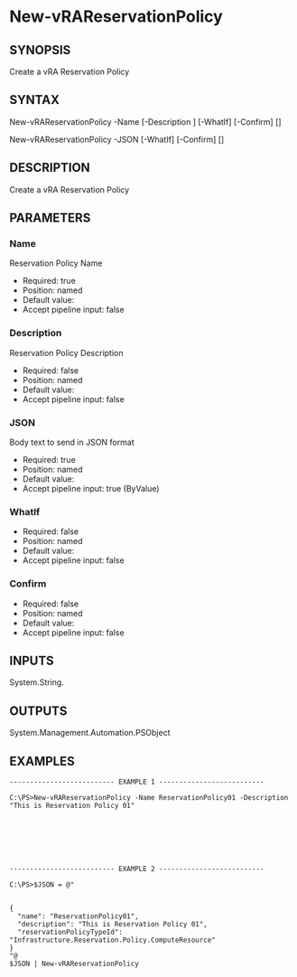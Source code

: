 # New-vRAReservationPolicy

## SYNOPSIS
    
Create a vRA Reservation Policy

## SYNTAX
 New-vRAReservationPolicy -Name <String> [-Description <String>] [-WhatIf] [-Confirm] [<CommonParameters>] New-vRAReservationPolicy -JSON <String> [-WhatIf] [-Confirm] [<CommonParameters>]    

## DESCRIPTION

Create a vRA Reservation Policy

## PARAMETERS


### Name

Reservation Policy Name

* Required: true
* Position: named
* Default value: 
* Accept pipeline input: false

### Description

Reservation Policy Description

* Required: false
* Position: named
* Default value: 
* Accept pipeline input: false

### JSON

Body text to send in JSON format

* Required: true
* Position: named
* Default value: 
* Accept pipeline input: true (ByValue)

### WhatIf


* Required: false
* Position: named
* Default value: 
* Accept pipeline input: false

### Confirm


* Required: false
* Position: named
* Default value: 
* Accept pipeline input: false

## INPUTS

System.String.

## OUTPUTS

System.Management.Automation.PSObject

## EXAMPLES
```
-------------------------- EXAMPLE 1 --------------------------

C:\PS>New-vRAReservationPolicy -Name ReservationPolicy01 -Description "This is Reservation Policy 01"







-------------------------- EXAMPLE 2 --------------------------

C:\PS>$JSON = @"


{
  "name": "ReservationPolicy01",
  "description": "This is Reservation Policy 01",
  "reservationPolicyTypeId": "Infrastructure.Reservation.Policy.ComputeResource"
}
"@
$JSON | New-vRAReservationPolicy
```

